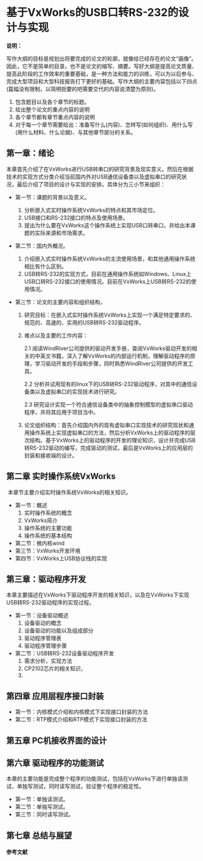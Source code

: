 #    基于VxWorks的USB口转RS-232的设计与实现

**说明：**

​	写作大纲的目标是规划出将要完成的论文的轮廓，就像给已经存在的论文“画像”。因此，它不是简单的目录，也不是论文的缩写、摘要。写好大纲是提高论文质量、提高此阶段的工作效率的重要基础，是一种方法和能力的训练，可以为以后参与、完成大型项目和大型科技报告打下更好的基础。写作大纲的主要内容包括以下四点(篇幅没有限制，以简明扼要的吧需要交代的内容说清楚为原则)。

1. 包含题目以及各个章节的标题。
2. 给出整个论文的重点内容的说明
3. 各个章节都有章节重点内容的说明
4. 对于每一个章节需要给出：准备写什么(内容)、怎样写(如何组织)、用什么写(用什么材料、什么论据)、与其他章节部分的关系。





## 					第一章：绪论

​	本章首先介绍了在VxWorks进行USB转串口的研究背景及现实意义。然后在根据技术的实现方式分类介绍当前国内外对USB通信设备类以及虚拟串口的研究状况，最后介绍了项目的设计与实现的安排。具体分为三小节来组织：

- 第一节：课题的背景以及意义。

  1. 分析嵌入式实时操作系统VxWorks的特点和其市场定位。
  2. USB接口和RS-232接口的特点及使用场景。
  3. 提出为什么要在VxWorks这个操作系统上实现USB口转串口，并给出本课题的实际来源和市场需求。

- 第二节：国内外概况。

  1. 介绍嵌入式实时操作系统VxWorks的主流使用场景，和其他通用操作系统相比有什么区别。
  2. USB转RS-232的实现方式，目前在通用操作系统如Windows、Linux上USB口转RS-232接口的使用情况。目前在VxWorks上USB转RS-232的使用情况。

- 第三节：论文的主要内容和组织结构，
  1. 研究目标：在嵌入式实时操作系统VxWorks上实现一个满足特定要求的、规范的、高速的、实用的USB转RS-232驱动程序。

  2. 难点以及主要的工作内容：

     2.1 阅读WindRiver公司提供的驱动开发手册，查阅VxWorks驱动开发的相关的中英文书籍，深入了解VxWorks的内部运行机制，理解驱动程序的原理，学习驱动开发的手段和步骤，同时熟悉WindRiver公司提供的开发工具。

     2.2 分析并试用现有的linux下的USB转RS-232驱动程序，对其中的通信设备类以及虚拟串口的实现技术进行研究。

     2.3 研究设计实现一个符合通信设备类中的抽象控制模型的虚拟串口驱动程序，并将其应用于项目当中。

  3. 论文组织结构：首先介绍国内外的现有虚拟串口实现技术的研究现状和通用操作系统上实现虚拟串口的方法，然后分析VxWorks上的驱动程序的层次结构。基于VxWorks上的驱动程序的开发的理论知识，设计并完成USB转RS-232驱动的编写，完成驱动的测试，最后是VxWorks上的应用层的封装和接收端的设计。



## 第二章 实时操作系统VxWorks

​	本章节主要介绍实时操作系统VxWorks的相关知识。

- 第一节：概述
  1. 实时操作系统的概念
  2. VxWorks简介
  3. 操作系统的主要功能
  4. 操作系统的基本结构
- 第二节：微内核wind
- 第三节：VxWorks开发环境
- 第四节：VxWorks上USB协议栈的实现





## 第三章：驱动程序开发

​	本章主要描述在VxWorks下驱动程序开发的相关知识，以及在VxWorks下实现USB转RS-232驱动程序的实现过程。

- 第一节：设备驱动概述
  1. 设备驱动的概念
  2. 设备驱动的功能以及组成部分
  3. 驱动程序管理表
  4. 驱动程序管理步骤
- 第二节：USB转RS-232设备驱动程序开发
  1. 需求分析，实现方法
  2. CP2102芯片的相关知识，
  3. ​

## 第四章 应用层程序接口封装

- 第一节：内核模式介绍和内核模式下实现接口封装的方法
- 第二节：RTP模式介绍和RTP模式下实现接口封装的方法





## 第五章 PC机接收界面的设计





## 第六章 驱动程序的功能测试

​	本章的主要功能是完成整个程序的功能测试，包括在VxWorks下进行单独读测试、单独写测试，同时读写测试，验证整个程序的稳定性。

- 第一节：单独读测试。
- 第二节：单独写测试。
- 第三节：同时读写测试。




## 第七章 总结与展望





#### 参考文献